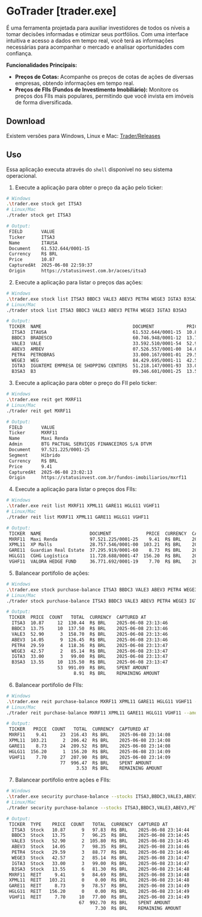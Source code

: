# GoTrader [trader.exe]

É uma ferramenta projetada para auxiliar investidores de todos os níveis a tomar decisões informadas e otimizar seus portfólios. Com uma interface intuitiva e acesso a dados em tempo real, você terá as informações necessárias para acompanhar o mercado e analisar oportunidades com confiança.

**Funcionalidades Principais:**

*   **Preços de Cotas:** Acompanhe os preços de cotas de ações de diversas empresas, obtendo informações em tempo real.
*   **Preços de FIIs (Fundos de Investimento Imobiliário):** Monitore os preços dos FIIs mais populares, permitindo que você invista em imóveis de forma diversificada.

## Download

Existem versões para Windows, Linux e Mac: [Trader/Releases](https://github.com/douglaspands/go_trader/releases)

## Uso

Essa aplicação executa através do `shell` disponivel no seu sistema operacional.

1. Execute a aplicação para obter o preço da ação pelo ticker:

```sh
# Windows
.\trader.exe stock get ITSA3
# Linux/Mac
./trader stock get ITSA3

# Output:
 FIELD       VALUE                                   
 Ticker      ITSA3                                   
 Name        ITAUSA                                  
 Document    61.532.644/0001-15                      
 Currency    R$ BRL                                  
 Price       10.87                                   
 CapturedAt  2025-06-08 22:59:37                     
 Origin      https://statusinvest.com.br/acoes/itsa3 
```

2. Execute a aplicação para listar o preços das ações:

```sh
# Windows
.\trader.exe stock list ITSA3 BBDC3 VALE3 ABEV3 PETR4 WEGE3 IGTA3 B3SA3
# Linux/Mac
./trader stock list ITSA3 BBDC3 VALE3 ABEV3 PETR4 WEGE3 IGTA3 B3SA3

# Output:
 TICKER  NAME                                  DOCUMENT            PRICE  CURRENCY  CAPTURED AT         
  ITSA3  ITAUSA                                61.532.644/0001-15  10.87  R$ BRL    2025-06-08 23:03:44 
  BBDC3  BRADESCO                              60.746.948/0001-12  13.75  R$ BRL    2025-06-08 23:03:44 
  VALE3  VALE                                  33.592.510/0001-54  52.90  R$ BRL    2025-06-08 23:03:45 
  ABEV3  AMBEV                                 07.526.557/0001-00  14.05  R$ BRL    2025-06-08 23:03:45 
  PETR4  PETROBRAS                             33.000.167/0001-01  29.59  R$ BRL    2025-06-08 23:03:45 
  WEGE3  WEG                                   84.429.695/0001-11  42.57  R$ BRL    2025-06-08 23:03:45 
  IGTA3  IGUATEMI EMPRESA DE SHOPPING CENTERS  51.218.147/0001-93  33.00  R$ BRL    2025-06-08 23:03:46 
  B3SA3  B3                                    09.346.601/0001-25  13.55  R$ BRL    2025-06-08 23:03:46 
```

3. Execute a aplicação para obter o preço do FII pelo ticker:

```sh
# Windows
.\trader.exe reit get MXRF11
# Linux/Mac
./trader reit get MXRF11

# Output:
 FIELD       VALUE                                                  
 Ticker      MXRF11                                                 
 Name        Maxi Renda                                             
 Admin       BTG PACTUAL SERVIÇOS FINANCEIROS S/A DTVM              
 Document    97.521.225/0001-25                                     
 Segment     Híbrido                                                
 Currency    R$ BRL                                                 
 Price       9.41                                                   
 CapturedAt  2025-06-08 23:02:13                                    
 Origin      https://statusinvest.com.br/fundos-imobiliarios/mxrf11 
```

4. Execute a aplicação para listar o preços dos FIIs:

```sh
# Windows
.\trader.exe reit list MXRF11 XPML11 GARE11 HGLG11 VGHF11
# Linux/Mac
./trader reit list MXRF11 XPML11 GARE11 HGLG11 VGHF11

# Output:
 TICKER  NAME                  DOCUMENT             PRICE  CURRENCY  CAPTURED AT         
 MXRF11  Maxi Renda            97.521.225/0001-25    9.41  R$ BRL    2025-06-08 23:02:37 
 XPML11  XP Malls              28.757.546/0001-00  103.21  R$ BRL    2025-06-08 23:02:37 
 GARE11  Guardian Real Estate  37.295.919/0001-60    8.73  R$ BRL    2025-06-08 23:02:38 
 HGLG11  CGHG Logística        11.728.688/0001-47  156.20  R$ BRL    2025-06-08 23:02:38 
 VGHF11  VALORA HEDGE FUND     36.771.692/0001-19    7.70  R$ BRL    2025-06-08 23:02:38 
```

5. Balancear portifolio de ações:

```sh
# Windows
.\trader.exe stock purchase-balance ITSA3 BBDC3 VALE3 ABEV3 PETR4 WEGE3 IGTA3 B3SA3 --amount 1000
# Linux/Mac
./trader stock purchase-balance ITSA3 BBDC3 VALE3 ABEV3 PETR4 WEGE3 IGTA3 B3SA3 --amount 1000

# Output:
 TICKER  PRICE  COUNT   TOTAL  CURRENCY  CAPTURED AT         
  ITSA3  10.87     12  130.44  R$ BRL    2025-06-08 23:13:46 
  BBDC3  13.75     10  137.50  R$ BRL    2025-06-08 23:13:46 
  VALE3  52.90      3  158.70  R$ BRL    2025-06-08 23:13:46 
  ABEV3  14.05      9  126.45  R$ BRL    2025-06-08 23:13:46 
  PETR4  29.59      4  118.36  R$ BRL    2025-06-08 23:13:47 
  WEGE3  42.57      2   85.14  R$ BRL    2025-06-08 23:13:47 
  IGTA3  33.00      3   99.00  R$ BRL    2025-06-08 23:13:47 
  B3SA3  13.55     10  135.50  R$ BRL    2025-06-08 23:13:47 
                   53  991.09  R$ BRL    SPENT AMOUNT        
                         8.91  R$ BRL    REMAINING AMOUNT                                                                          
```

6. Balancear portifolio de FIIs:

```sh
# Windows
.\trader.exe reit purchase-balance MXRF11 XPML11 GARE11 HGLG11 VGHF11 --amount 1000
# Linux/Mac
./trader reit purchase-balance MXRF11 XPML11 GARE11 HGLG11 VGHF11 --amount 1000

# Output:
 TICKER   PRICE  COUNT   TOTAL  CURRENCY  CAPTURED AT         
 MXRF11    9.41     23  216.43  R$ BRL    2025-06-08 23:14:08 
 XPML11  103.21      2  206.42  R$ BRL    2025-06-08 23:14:08 
 GARE11    8.73     24  209.52  R$ BRL    2025-06-08 23:14:08 
 HGLG11  156.20      1  156.20  R$ BRL    2025-06-08 23:14:09 
 VGHF11    7.70     27  207.90  R$ BRL    2025-06-08 23:14:09 
                    77  996.47  R$ BRL    SPENT AMOUNT        
                          3.53  R$ BRL    REMAINING AMOUNT    
```

7. Balancear portifolio entre ações e FIIs:

```sh
# Windows
.\trader.exe security purchase-balance --stocks ITSA3,BBDC3,VALE3,ABEV3,PETR4,WEGE3,IGTA3,B3SA3 --reits MXRF11,XPML11,GARE11,HGLG11,VGHF11 --amount 1000
# Linux/Mac
./trader security purchase-balance --stocks ITSA3,BBDC3,VALE3,ABEV3,PETR4,WEGE3,IGTA3,B3SA3 --reits MXRF11,XPML11,GARE11,HGLG11,VGHF11 --amount 1000

# Output:
 TICKER  TYPE    PRICE  COUNT   TOTAL  CURRENCY  CAPTURED AT         
  ITSA3  Stock   10.87      9   97.83  R$ BRL    2025-06-08 23:14:44 
  BBDC3  Stock   13.75      7   96.25  R$ BRL    2025-06-08 23:14:45 
  VALE3  Stock   52.90      2  105.80  R$ BRL    2025-06-08 23:14:45 
  ABEV3  Stock   14.05      7   98.35  R$ BRL    2025-06-08 23:14:46 
  PETR4  Stock   29.59      3   88.77  R$ BRL    2025-06-08 23:14:46 
  WEGE3  Stock   42.57      2   85.14  R$ BRL    2025-06-08 23:14:47 
  IGTA3  Stock   33.00      3   99.00  R$ BRL    2025-06-08 23:14:47 
  B3SA3  Stock   13.55      6   81.30  R$ BRL    2025-06-08 23:14:48 
 MXRF11  REIT     9.41      9   84.69  R$ BRL    2025-06-08 23:14:48 
 XPML11  REIT   103.21      0    0.00  R$ BRL    2025-06-08 23:14:48 
 GARE11  REIT     8.73      9   78.57  R$ BRL    2025-06-08 23:14:49 
 HGLG11  REIT   156.20      0    0.00  R$ BRL    2025-06-08 23:14:49 
 VGHF11  REIT     7.70     10   77.00  R$ BRL    2025-06-08 23:14:49 
                           67  992.70  R$ BRL    SPENT AMOUNT        
                                 7.30  R$ BRL    REMAINING AMOUNT    
```
